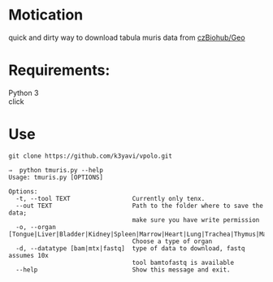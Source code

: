 # Motication
quick and dirty way to download tabula muris data from [czBiohub/Geo](https://github.com/czbiohub/tabula-muris)

# Requirements:
Python 3  
click  

# Use
```
git clone https://github.com/k3yavi/vpolo.git
```

```
⇒  python tmuris.py --help
Usage: tmuris.py [OPTIONS]

Options:
  -t, --tool TEXT                 Currently only tenx.
  --out TEXT                      Path to the folder where to save the data;
                                  make sure you have write permission
  -o, --organ [Tongue|Liver|Bladder|Kidney|Spleen|Marrow|Heart|Lung|Trachea|Thymus|Mammary|Muscle]
                                  Choose a type of organ
  -d, --datatype [bam|mtx|fastq]  type of data to download, fastq assumes 10x
                                  tool bamtofastq is available
  --help                          Show this message and exit.
```

